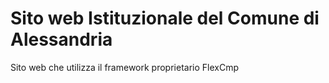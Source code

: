 # Sito web Istituzionale del Comune di Alessandria


Sito web che utilizza il framework proprietario FlexCmp

